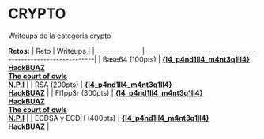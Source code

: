 # CRYPTO 

Writeups de la categoria crypto

**Retos:**
| Reto          | Writeups                                                         |
|---------------|--------------------------------------------------------------|
| Base64 (100pts)     | [**{l4_p4nd1ll4_m4nt3q1ll4}**](./writeups/Writeups_Crypto.pdf)<br>[**HackBUAZ**](../one-file-writeups/Writeups-HackBUAZ-hackdef2020.pdf)<br>[**The court of owls**](./100/writeups/writeup_b64.pdf)<br>[**N.P.I**](./100/writeups/Base64.pdf) |
| RSA (200pts)       | [**{l4_p4nd1ll4_m4nt3q1ll4}**](./writeups/Writeups_Crypto.pdf)<br>[**HackBUAZ**](../one-file-writeups/Writeups-HackBUAZ-hackdef2020.pdf) |
| Fl1pp3r (300pts)       | [**{l4_p4nd1ll4_m4nt3q1ll4}**](./writeups/Writeups_Crypto.pdf)<br>[**HackBUAZ**](../one-file-writeups/Writeups-HackBUAZ-hackdef2020.pdf)<br>[**The court of owls**](./300/writeups/writeup_padding.pdf)<br>[**N.P.I**](./300/writeups/3_flipper_wu.txt)  |
| ECDSA y ECDH (400pts)       | [**{l4_p4nd1ll4_m4nt3q1ll4}**](./writeups/Writeups_Crypto.pdf)<br>[**HackBUAZ**](../one-file-writeups/Writeups-HackBUAZ-hackdef2020.pdf)  |


